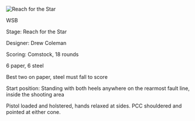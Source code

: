 ![Reach for the Star](https://github.com/bagellord/USPSA-Stages/blob/master/16-20%20rounds/Reach%20for%20the%20Star%20-%2018%20rounds%20-%20Comstock/Reach%20for%20the%20Star.png)

WSB

Stage: Reach for the Star

Designer: Drew Coleman

Scoring: Comstock, 18 rounds

6 paper, 6 steel

Best two on paper, steel must fall to score

Start position: Standing with both heels anywhere on the rearmost fault line, inside the shooting area

Pistol loaded and holstered, hands relaxed at sides. PCC shouldered and pointed at either cone.
